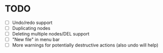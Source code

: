 # TODO
- [ ] Undo/redo support
- [ ] Duplicating nodes
- [ ] Deleting multiple nodes/DEL support
- [ ] "New file" in menu bar
- [ ] More warnings for potentially destructive actions (also undo will help)
